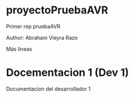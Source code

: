 # proyectoPruebaAVR
Primer rep pruebaAVR

Author: Abraham Vieyra Razo

Más lineas

# Docementacion 1 (Dev 1)
Documentacion del desarrollador 1

